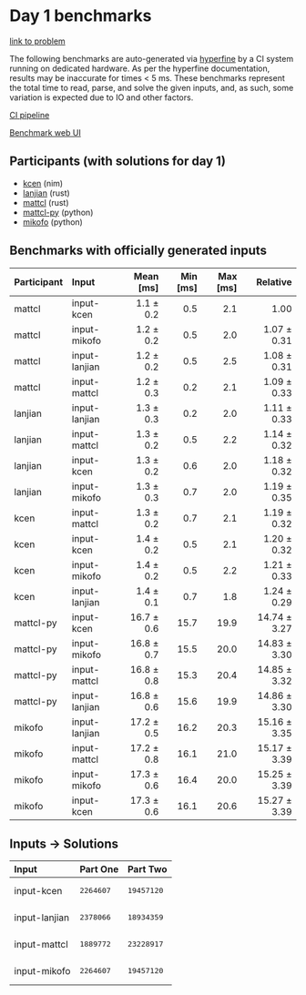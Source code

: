 # Day 1 benchmarks

[link to problem](https://adventofcode.com/2024/day/1)

The following benchmarks are auto-generated via
[hyperfine](https://github.com/sharkdp/hyperfine) by a CI system running on
dedicated hardware. As per the hyperfine documentation, results may be
inaccurate for times < 5 ms. These benchmarks represent the total time to read,
parse, and solve the given inputs, and, as such, some variation is expected due
to IO and other factors.

[CI pipeline](http://ci.papercode.net:8080/teams/main/pipelines/aoc2024)

[Benchmark web UI](https://aoc.ancalagon.black)


## Participants (with solutions for day 1)

- [kcen](https://github.com/kcen/aoc2024) (nim)
- [lanjian](https://github.com/lanjian/aoc-2024) (rust)
- [mattcl](https://github.com/mattcl/aoc2024) (rust)
- [mattcl-py](https://github.com/mattcl/aoc2024-py) (python)
- [mikofo](https://github.com/mikofo/aoc2024) (python)


## Benchmarks with officially generated inputs

| Participant | Input | Mean [ms] | Min [ms] | Max [ms] | Relative |
|:---|:---|---:|---:|---:|---:|
| mattcl | input-kcen | 1.1 ± 0.2 | 0.5 | 2.1 | 1.00 |
| mattcl | input-mikofo | 1.2 ± 0.2 | 0.5 | 2.0 | 1.07 ± 0.31 |
| mattcl | input-lanjian | 1.2 ± 0.2 | 0.5 | 2.5 | 1.08 ± 0.31 |
| mattcl | input-mattcl | 1.2 ± 0.3 | 0.2 | 2.1 | 1.09 ± 0.33 |
| lanjian | input-lanjian | 1.3 ± 0.3 | 0.2 | 2.0 | 1.11 ± 0.33 |
| lanjian | input-mattcl | 1.3 ± 0.2 | 0.5 | 2.2 | 1.14 ± 0.32 |
| lanjian | input-kcen | 1.3 ± 0.2 | 0.6 | 2.0 | 1.18 ± 0.32 |
| lanjian | input-mikofo | 1.3 ± 0.3 | 0.7 | 2.0 | 1.19 ± 0.35 |
| kcen | input-mattcl | 1.3 ± 0.2 | 0.7 | 2.1 | 1.19 ± 0.32 |
| kcen | input-kcen | 1.4 ± 0.2 | 0.5 | 2.1 | 1.20 ± 0.32 |
| kcen | input-mikofo | 1.4 ± 0.2 | 0.5 | 2.2 | 1.21 ± 0.33 |
| kcen | input-lanjian | 1.4 ± 0.1 | 0.7 | 1.8 | 1.24 ± 0.29 |
| mattcl-py | input-kcen | 16.7 ± 0.6 | 15.7 | 19.9 | 14.74 ± 3.27 |
| mattcl-py | input-mikofo | 16.8 ± 0.7 | 15.5 | 20.0 | 14.83 ± 3.30 |
| mattcl-py | input-mattcl | 16.8 ± 0.8 | 15.3 | 20.4 | 14.85 ± 3.32 |
| mattcl-py | input-lanjian | 16.8 ± 0.6 | 15.6 | 19.9 | 14.86 ± 3.30 |
| mikofo | input-lanjian | 17.2 ± 0.5 | 16.2 | 20.3 | 15.16 ± 3.35 |
| mikofo | input-mattcl | 17.2 ± 0.8 | 16.1 | 21.0 | 15.17 ± 3.39 |
| mikofo | input-mikofo | 17.3 ± 0.6 | 16.4 | 20.0 | 15.25 ± 3.39 |
| mikofo | input-kcen | 17.3 ± 0.6 | 16.1 | 20.6 | 15.27 ± 3.39 |


## Inputs -> Solutions

| Input | Part One | Part Two |
|:---|:---|:---|
|input-kcen|<pre>2264607</pre>|<pre>19457120</pre>|
|input-lanjian|<pre>2378066</pre>|<pre>18934359</pre>|
|input-mattcl|<pre>1889772</pre>|<pre>23228917</pre>|
|input-mikofo|<pre>2264607</pre>|<pre>19457120</pre>|